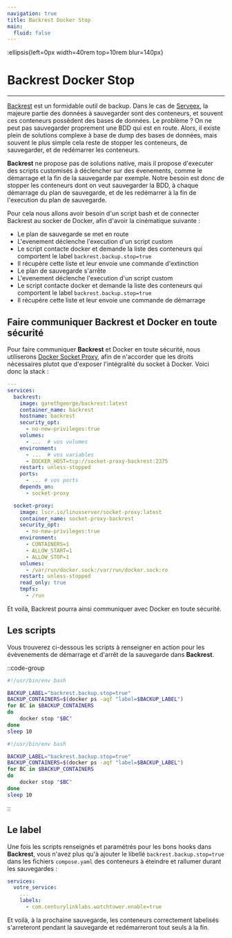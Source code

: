 ```yaml
---
navigation: true
title: Backrest Docker Stop
main:
  fluid: false
---
```

:ellipsis{left=0px width=40rem top=10rem blur=140px}

# Backrest Docker Stop
---

[Backrest](https://github.com/garethgeorge/backrest) est un formidable outil de backup. Dans le cas de [Serveex](https://docu.djeex.fr/fr/serveex/introduction), la majeure partie des données à sauvegarder sont des conteneurs, et souvent ces conteneurs possèdent des bases de données. Le problème ? On ne peut pas sauvegarder proprement une BDD qui est en route. Alors, il existe plein de solutions complexe à base de dump des bases de données, mais souvent le plus simple cela reste de stopper les conteneurs, de sauvegarder, et de redémarrer les conteneurs.

**Backrest** ne propose pas de solutions native, mais il propose d'executer des scripts customisés à déclencher sur des évenements, comme le démarrage et la fin de la sauvegarde par exemple. Notre besoin est donc de stopper les conteneurs dont on veut sauvegarder la BDD, à chaque démarrage du plan de sauvegarde, et de les redémarrer à la fin de l'execution du plan de sauvegarde.

Pour cela nous allons avoir besoin d'un script bash et de connecter Backrest au socker de Docker, afin d'avoir la cinématique suivante :
- Le plan de sauvegarde se met en route
- L'evenement déclenche l'execution d'un script custom
- Le script contacte docker et demande la liste des conteneurs qui comportent le label `backrest.backup.stop=true`
- Il récupère cette liste et leur envoie une commande d'extinction
- Le plan de sauvegarde s'arrête
- L'evenement déclenche l'execution d'un script custom
- Le script contacte docker et demande la liste des conteneurs qui comportent le label `backrest.backup.stop=true`
- Il récupère cette liste et leur envoie une commande de démarrage


## Faire communiquer Backrest et Docker en toute sécurité

Pour faire communiquer **Backrest** et Docker en toute sécurité, nous utiliserons [Docker Socket Proxy](https://github.com/linuxserver/docker-socket-proxy), afin de n'accorder que les droits nécessaires plutot que d'exposer l'intégralité du socket à Docker. Voici donc la stack :

```yaml
---
services:
  backrest:
    image: garethgeorge/backrest:latest
    container_name: backrest
    hostname: backrest
    security_opt:
      - no-new-privileges:true
    volumes:
      - ...  # vos volumes
    environment:
      - ...  # vos variables
      - DOCKER_HOST=tcp://socket-proxy-backrest:2375
    restart: unless-stopped
    ports:
      - ... # vos ports
    depends_on:
      - socket-proxy

  socket-proxy:
    image: lscr.io/linuxserver/socket-proxy:latest
    container_name: socket-proxy-backrest
    security_opt:
      - no-new-privileges:true
    environment:
      - CONTAINERS=1
      - ALLOW_START=1
      - ALLOW_STOP=1
    volumes:
      - /var/run/docker.sock:/var/run/docker.sock:ro
    restart: unless-stopped
    read_only: true
    tmpfs:
      - /run
```

Et voilà, Backrest pourra ainsi communiquer avec Docker en toute sécurité.

## Les scripts

Vous trouverez ci-dessous les scripts à renseigner en action pour les évèvenements de démarrage et d'arrêt de la sauvegarde dans **Backrest**.

::code-group
```sh [Stop]
#!/usr/bin/env bash

BACKUP_LABEL="backrest.backup.stop=true"
BACKUP_CONTAINERS=$(docker ps -aqf "label=$BACKUP_LABEL")
for BC in $BACKUP_CONTAINERS
do
    docker stop "$BC"
done
sleep 10
```
```sh [Start]
#!/usr/bin/env bash

BACKUP_LABEL="backrest.backup.stop=true"
BACKUP_CONTAINERS=$(docker ps -aqf "label=$BACKUP_LABEL")
for BC in $BACKUP_CONTAINERS
do
    docker stop "$BC"
done
sleep 10
```
::


## Le label 
Une fois les scripts renseignés et paramétrés pour les bons hooks dans **Backrest**, vous n'avez plus qu'à ajouter le libellé `backrest.backup.stop=true` dans les fichiers `compose.yaml` des conteneurs à éteindre et rallumer durant les sauvegardes :

```yaml
services:
  votre_service:
    ...
    labels:
      - com.centurylinklabs.watchtower.enable=true
```

Et voilà, à la prochaine sauvegarde, les conteneurs correctement labelisés s'arreteront pendant la sauvegarde et redémarreront tout seuls à la fin.
